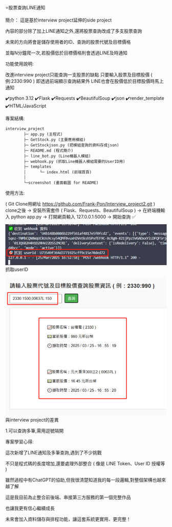 ⭐股票查詢LINE通知

簡介：
這是基於interview project延伸的side project

內容的部分除了加上LINE通知之外,還將股票查詢改成了多支股票查詢

未來的方向將會是儲存使用者的ID、查詢的股票代號及目標價格

並每N分鐘爬一次,若股價低於目標價格則會透過LINE及時通知

功能使用說明:

改進interview project只能查詢一支股票的缺點
只要輸入股票及目標股價 ( 例:2330:990 )
即透過前端顯示查詢結果外
LINE也會在股價低於目標股價時馬上通知

✔️python 3.12
✔️Flask
✔️Requests
✔️BeautifulSoup
✔️json
✔️render_template
✔️HTML/JavaScript

專案結構:

```
interview_project
        ├─ app.py (主程式)
        ├─ GetStock.py (主要應用模組)
        ├─ GetStockjson.py (把模組查詢的資料存成json)
        ├─ README.md (程式簡介)
        ├─ line_bot.py (Line機器人模組)
        ├─ webhook.py (抓取Line機器人模組需要的UserID用)
        ├─ templates
        │      └─ index.html (前端首頁)
        │
        └─screenshot (畫面截圖 for README)
```

使用方法:

( Git Clone用網址 https://github.com/Frank-Pon/Interview_project2.git ) clone之後 -> 安裝所需套件 ( Flask、Requests、BeautifulSoup )
-> 在終端機輸入 python app.py -> 打開網頁輸入 127.0.0.1:5000 -> 開始查詢 ✅

![畫面截圖](screenshot/userid.png)
抓取userID

![畫面截圖](screenshot/search.png)
與interview project的差異

1.可以查詢多筆,需用逗號隔開

專案學習心得:

這次新增了LINE通知及多筆查詢,遇到了不少挑戰

不只是程式碼的長度增加,還要處理外部整合 ( 像是 LINE Token、User ID 授權等 )

雖然過程中有ChatGPT的協助,但我很清楚知道我的每一段邏輯,對整個架構也越來越了解

這是我目前為止整合前後端、串接第三方服務的第一個完整作品

也讓我更有信心繼續成長

未來會加入資料儲存與排程功能，讓這套系統更實用、更完整！
